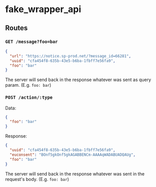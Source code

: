 # fake_wrapper_api

## Routes

### `GET /message?foo=bar`

```json
{
  "url": "https://notice.sp-prod.net/?message_id=66281",
  "uuid": "cfa454f8-635b-43e5-b6ba-1fbff7e56fa9",
  "foo": "bar"
}
```

The server will send back in the response whatever was sent as query param. (E.g. `foo: bar`)

### `POST /action/:type`

Data:
```json
{
  "foo": "bar"
}
```

Response:

```json
{
  "uuid": "cfa454f8-635b-43e5-b6ba-1fbff7e56fa9",
  "euconsent": "BOnf5gkOnf5gkAGABBENCm-AAAAqWADABUADQAUg",
  "foo": "bar"
}
```

The server will send back in the response whatever was sent in the request's body. (E.g. `foo: bar`)